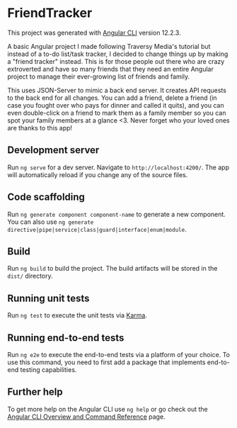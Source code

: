 # FriendTracker

This project was generated with [Angular CLI](https://github.com/angular/angular-cli) version 12.2.3.

A basic Angular project I made following Traversy Media's tutorial but instead of a to-do list/task tracker, I decided to change things up by making a "friend tracker" instead. This is for those people out there who are crazy extroverted and have so many friends that they need an entire Angular project to manage their ever-growing list of friends and family.

This uses JSON-Server to mimic a back end server. It creates API requests to the back end for all changes. You can add a friend, delete a friend (in case you fought over who pays for dinner and called it quits), and you can even double-click on a friend to mark them as a family member so you can spot your family members at a glance <3. Never forget who your loved ones are thanks to this app!

## Development server

Run `ng serve` for a dev server. Navigate to `http://localhost:4200/`. The app will automatically reload if you change any of the source files.

## Code scaffolding

Run `ng generate component component-name` to generate a new component. You can also use `ng generate directive|pipe|service|class|guard|interface|enum|module`.

## Build

Run `ng build` to build the project. The build artifacts will be stored in the `dist/` directory.

## Running unit tests

Run `ng test` to execute the unit tests via [Karma](https://karma-runner.github.io).

## Running end-to-end tests

Run `ng e2e` to execute the end-to-end tests via a platform of your choice. To use this command, you need to first add a package that implements end-to-end testing capabilities.

## Further help

To get more help on the Angular CLI use `ng help` or go check out the [Angular CLI Overview and Command Reference](https://angular.io/cli) page.
